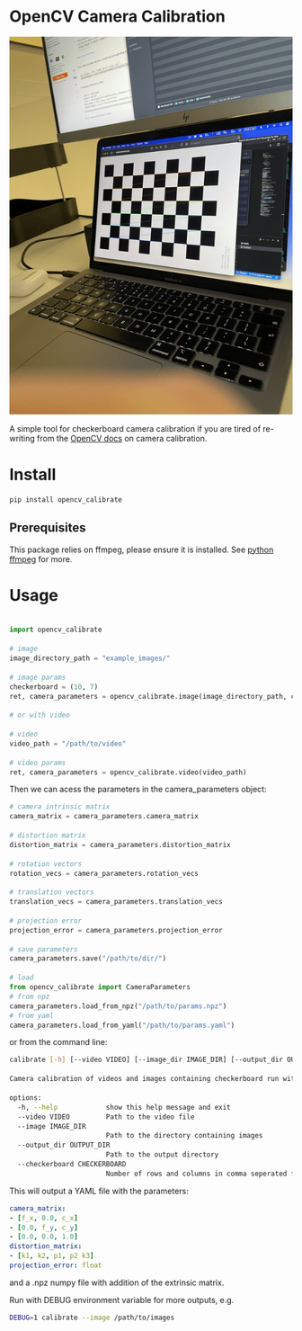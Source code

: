 # OpenCV Camera Calibration

![Checkerboard calibration images](assets/checkerboards.gif "Calibration")

A simple tool for checkerboard camera calibration if you are tired of re-writing from the [OpenCV docs](https://docs.opencv.org/4.x/dc/dbb/tutorial_py_calibration.html) on camera calibration.

# Install

```bash
pip install opencv_calibrate 
```

## Prerequisites

This package relies on ffmpeg, please ensure it is installed. See [python ffmpeg](https://github.com/kkroening/ffmpeg-python) for more.

# Usage

```python

import opencv_calibrate

# image
image_directory_path = "example_images/"

# image params
checkerboard = (10, 7)
ret, camera_parameters = opencv_calibrate.image(image_directory_path, checkerboard)

# or with video

# video
video_path = "/path/to/video"

# video params
ret, camera_parameters = opencv_calibrate.video(video_path)
```

Then we can acess the parameters in the camera_parameters object:

```python
# camera intrinsic matrix
camera_matrix = camera_parameters.camera_matrix

# distortion matrix
distortion_matrix = camera_parameters.distortion_matrix

# rotation vectors
rotation_vecs = camera_parameters.rotation_vecs

# translation vectors
translation_vecs = camera_parameters.translation_vecs

# projection error
projection_error = camera_parameters.projection_error

# save parameters
camera_parameters.save("/path/to/dir/")

# load
from opencv_calibrate import CameraParameters
# from npz
camera_parameters.load_from_npz("/path/to/params.npz")
# from yaml
camera_parameters.load_from_yaml("/path/to/params.yaml")
```

or from the command line:

```bash
calibrate [-h] [--video VIDEO] [--image_dir IMAGE_DIR] [--output_dir OUTPUT_DIR] [--checkerboard CHECKERBOARD]

Camera calibration of videos and images containing checkerboard run with DEBUG>1 for more outputs

options:
  -h, --help            show this help message and exit
  --video VIDEO         Path to the video file
  --image IMAGE_DIR
                        Path to the directory containing images
  --output_dir OUTPUT_DIR
                        Path to the output directory
  --checkerboard CHECKERBOARD
                        Number of rows and columns in comma seperated format e.g. "9, 6"
```

This will output a YAML file with the parameters:

```yaml
camera_matrix:
- [f_x, 0.0, c_x]
- [0.0, f_y, c_y]
- [0.0, 0.0, 1.0]
distortion_matrix:
- [k1, k2, p1, p2 k3]
projection_error: float
```

and a .npz numpy file with addition of the extrinsic matrix.

Run with DEBUG environment variable for more outputs, e.g.

```bash
DEBUG=1 calibrate --image /path/to/images
```